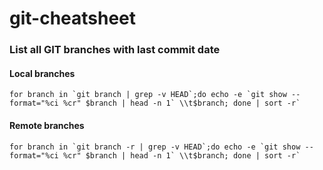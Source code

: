 # git-cheatsheet

### List all GIT branches with last commit date

#### Local branches
```
for branch in `git branch | grep -v HEAD`;do echo -e `git show --format="%ci %cr" $branch | head -n 1` \\t$branch; done | sort -r`
```
#### Remote branches
```
for branch in `git branch -r | grep -v HEAD`;do echo -e `git show --format="%ci %cr" $branch | head -n 1` \\t$branch; done | sort -r`
```
